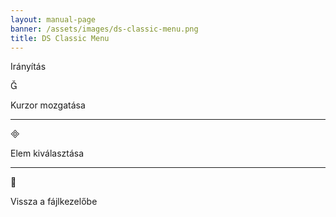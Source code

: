 ```yaml
---
layout: manual-page
banner: /assets/images/ds-classic-menu.png
title: DS Classic Menu
---
```


<div id="controls" class="section-title">Irányítás</div>
<div class="section-body">
    <div class="button-action-group">
        <p class="button-action button">&#xE006;</p>
        <p class="button-action-text">Kurzor mozgatása</p>
    </div>
    <hr>
    <div class="button-action-group">
        <p class="button-action button">&#xE000;</p>
        <p class="button-action-text">Elem kiválasztása</p>
    </div>
    <hr>
    <div class="button-action-group">
        <p class="button-action button">&#xE001;</p>
        <p class="button-action-text">Vissza a fájlkezelőbe</p>
    </div>
</div>
